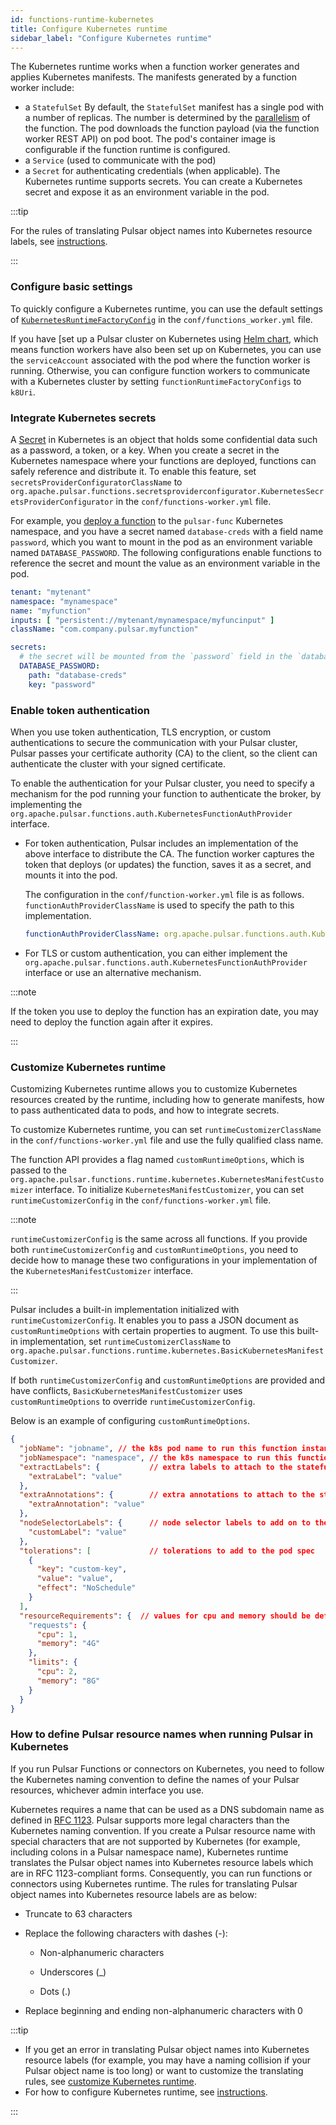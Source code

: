```yaml
---
id: functions-runtime-kubernetes
title: Configure Kubernetes runtime
sidebar_label: "Configure Kubernetes runtime"
---
```


The Kubernetes runtime works when a function worker generates and applies Kubernetes manifests. The manifests generated by a function worker include:
* a `StatefulSet`
  By default, the `StatefulSet` manifest has a single pod with a number of replicas. The number is determined by the [parallelism](functions-deploy-cluster-parallelism.md) of the function. The pod downloads the function payload (via the function worker REST API) on pod boot. The pod's container image is configurable if the function runtime is configured.
* a `Service` (used to communicate with the pod)
* a `Secret` for authenticating credentials (when applicable).
  The Kubernetes runtime supports secrets. You can create a Kubernetes secret and expose it as an environment variable in the pod.

:::tip

For the rules of translating Pulsar object names into Kubernetes resource labels, see [instructions](admin-api-overview.md#how-to-define-pulsar-resource-names-when-running-pulsar-in-kubernetes).

:::

### Configure basic settings

To quickly configure a Kubernetes runtime, you can use the default settings of [`KubernetesRuntimeFactoryConfig`](https://github.com/apache/pulsar/blob/master/pulsar-functions/runtime/src/main/java/org/apache/pulsar/functions/runtime/kubernetes/KubernetesRuntimeFactoryConfig.java) in the `conf/functions_worker.yml` file.

If you have [set up a Pulsar cluster on Kubernetes using [Helm chart](helm-install.md), which means function workers have also been set up on Kubernetes, you can use the `serviceAccount` associated with the pod where the function worker is running. Otherwise, you can configure function workers to communicate with a Kubernetes cluster by setting `functionRuntimeFactoryConfigs` to `k8Uri`.

### Integrate Kubernetes secrets

A [Secret](https://kubernetes.io/docs/concepts/configuration/secret/) in Kubernetes is an object that holds some confidential data such as a password, a token, or a key. When you create a secret in the Kubernetes namespace where your functions are deployed, functions can safely reference and distribute it. To enable this feature, set `secretsProviderConfiguratorClassName` to `org.apache.pulsar.functions.secretsproviderconfigurator.KubernetesSecretsProviderConfigurator` in the `conf/functions-worker.yml` file.

For example, you [deploy a function](functions-deploy.md) to the `pulsar-func` Kubernetes namespace, and you have a secret named `database-creds` with a field name `password`, which you want to mount in the pod as an environment variable named `DATABASE_PASSWORD`. The following configurations enable functions to reference the secret and mount the value as an environment variable in the pod.

```yaml
tenant: "mytenant"
namespace: "mynamespace"
name: "myfunction"
inputs: [ "persistent://mytenant/mynamespace/myfuncinput" ]
className: "com.company.pulsar.myfunction"

secrets:
  # the secret will be mounted from the `password` field in the `database-creds` secret as an env var called `DATABASE_PASSWORD`
  DATABASE_PASSWORD:
    path: "database-creds"
    key: "password"
```

### Enable token authentication

When you use token authentication, TLS encryption, or custom authentications to secure the communication with your Pulsar cluster, Pulsar passes your certificate authority (CA) to the client, so the client can authenticate the cluster with your signed certificate.

To enable the authentication for your Pulsar cluster, you need to specify a mechanism for the pod running your function to authenticate the broker, by implementing the `org.apache.pulsar.functions.auth.KubernetesFunctionAuthProvider` interface.

* For token authentication, Pulsar includes an implementation of the above interface to distribute the CA. The function worker captures the token that deploys (or updates) the function, saves it as a secret, and mounts it into the pod.

  The configuration in the `conf/function-worker.yml` file is as follows. `functionAuthProviderClassName` is used to specify the path to this implementation.

  ```yaml
  functionAuthProviderClassName: org.apache.pulsar.functions.auth.KubernetesSecretsTokenAuthProvider
  ```

* For TLS or custom authentication, you can either implement the `org.apache.pulsar.functions.auth.KubernetesFunctionAuthProvider` interface or use an alternative mechanism.

:::note

If the token you use to deploy the function has an expiration date, you may need to deploy the function again after it expires.

:::

### Customize Kubernetes runtime

Customizing Kubernetes runtime allows you to customize Kubernetes resources created by the runtime, including how to generate manifests, how to pass authenticated data to pods, and how to integrate secrets.

To customize Kubernetes runtime, you can set `runtimeCustomizerClassName` in the `conf/functions-worker.yml` file and use the fully qualified class name.

The function API provides a flag named `customRuntimeOptions`, which is passed to the `org.apache.pulsar.functions.runtime.kubernetes.KubernetesManifestCustomizer` interface. To initialize `KubernetesManifestCustomizer`, you can set `runtimeCustomizerConfig` in the `conf/functions-worker.yml` file.

:::note

`runtimeCustomizerConfig` is the same across all functions. If you provide both `runtimeCustomizerConfig` and `customRuntimeOptions`, you need to decide how to manage these two configurations in your implementation of the `KubernetesManifestCustomizer` interface.

:::

Pulsar includes a built-in implementation initialized with `runtimeCustomizerConfig`. It enables you to pass a JSON document as `customRuntimeOptions` with certain properties to augment. To use this built-in implementation, set `runtimeCustomizerClassName` to `org.apache.pulsar.functions.runtime.kubernetes.BasicKubernetesManifestCustomizer`.

If both `runtimeCustomizerConfig` and `customRuntimeOptions` are provided and have conflicts, `BasicKubernetesManifestCustomizer` uses `customRuntimeOptions` to override `runtimeCustomizerConfig`.

Below is an example of configuring `customRuntimeOptions`.

```json
{
  "jobName": "jobname", // the k8s pod name to run this function instance
  "jobNamespace": "namespace", // the k8s namespace to run this function in
  "extractLabels": {           // extra labels to attach to the statefulSet, service, and pods
    "extraLabel": "value"
  },
  "extraAnnotations": {        // extra annotations to attach to the statefulSet, service, and pods
    "extraAnnotation": "value"
  },
  "nodeSelectorLabels": {      // node selector labels to add on to the pod spec
    "customLabel": "value"
  },
  "tolerations": [             // tolerations to add to the pod spec
    {
      "key": "custom-key",
      "value": "value",
      "effect": "NoSchedule"
    }
  ],
  "resourceRequirements": {  // values for cpu and memory should be defined as described here: https://kubernetes.io/docs/concepts/configuration/manage-compute-resources-container
    "requests": {
      "cpu": 1,
      "memory": "4G"
    },
    "limits": {
      "cpu": 2,
      "memory": "8G"
    }
  }
}
```

### How to define Pulsar resource names when running Pulsar in Kubernetes

If you run Pulsar Functions or connectors on Kubernetes, you need to follow the Kubernetes naming convention to define the names of your Pulsar resources, whichever admin interface you use.

Kubernetes requires a name that can be used as a DNS subdomain name as defined in [RFC 1123](https://kubernetes.io/docs/concepts/overview/working-with-objects/names/#names). Pulsar supports more legal characters than the Kubernetes naming convention. If you create a Pulsar resource name with special characters that are not supported by Kubernetes (for example, including colons in a Pulsar namespace name), Kubernetes runtime translates the Pulsar object names into Kubernetes resource labels which are in RFC 1123-compliant forms. Consequently, you can run functions or connectors using Kubernetes runtime. The rules for translating Pulsar object names into Kubernetes resource labels are as below:

- Truncate to 63 characters

- Replace the following characters with dashes (-):

  - Non-alphanumeric characters

  - Underscores (_)

  - Dots (.)

- Replace beginning and ending non-alphanumeric characters with 0

:::tip

- If you get an error in translating Pulsar object names into Kubernetes resource labels (for example, you may have a naming collision if your Pulsar object name is too long) or want to customize the translating rules, see [customize Kubernetes runtime](functions-runtime-kubernetes.md#customize-kubernetes-runtime).
- For how to configure Kubernetes runtime, see [instructions](functions-runtime-kubernetes.md).

:::